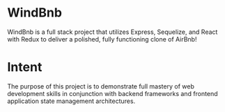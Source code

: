 # WindBnb
WindBnb is a full stack project that utilizes Express, Sequelize, and React with Redux to deliver a polished, fully functioning clone of AirBnb!

# Intent
The purpose of this project is to demonstrate full mastery of web development skills in conjunction with backend frameworks and frontend application state management architectures.


